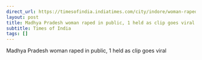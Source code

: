 ```yaml
---
direct_url: https://timesofindia.indiatimes.com/city/indore/woman-raped-on-busy-footpath-in-ujjain/articleshow/113108567.cms
layout: post
title: Madhya Pradesh woman raped in public, 1 held as clip goes viral
subtitle: Times of India
tags: []
---
```


Madhya Pradesh woman raped in public, 1 held as clip goes viral
